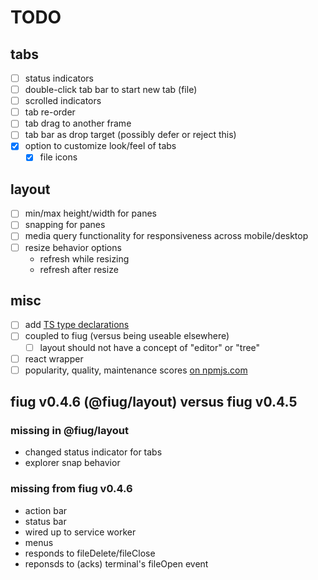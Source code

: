 # TODO

## tabs
- [ ] status indicators
- [ ] double-click tab bar to start new tab (file)
- [ ] scrolled indicators
- [ ] tab re-order
- [ ] tab drag to another frame
- [ ] tab bar as drop target (possibly defer or reject this)
- [X] option to customize look/feel of tabs
	- [X] file icons

## layout
- [ ] min/max height/width for panes
- [ ] snapping for panes
- [ ] media query functionality for responsiveness across mobile/desktop
- [ ] resize behavior options
	- refresh while resizing
	- refresh after resize

## misc
- [ ] add [TS type declarations](https://www.typescriptlang.org/docs/handbook/declaration-files/publishing.html#including-declarations-in-your-npm-package)
- [ ] coupled to fiug (versus being useable elsewhere)
	- [ ] layout should not have a concept of "editor" or "tree"
- [ ] react wrapper
- [ ] popularity, quality, maintenance scores [on npmjs.com](https://stackoverflow.com/questions/49866588/how-npmjs-com-calculates-the-code-quality)

## fiug v0.4.6 (@fiug/layout) versus fiug v0.4.5

### missing in @fiug/layout
- changed status indicator for tabs
- explorer snap behavior

### missing from fiug v0.4.6
- action bar
- status bar
- wired up to service worker
- menus
- responds to fileDelete/fileClose
- reponsds to (acks) terminal's fileOpen event
